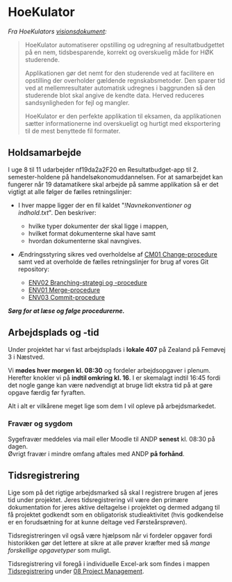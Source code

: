 # HoeKulator
*Fra HoeKulators [visionsdokument](https://github.com/zealand-andp/HoeKulator/blob/master/02%20Requirements%20%26%20Analysis/Vision%20for%20Hoekulator.docx):*
> HoeKulator automatiserer opstilling og udregning af resultatbudgettet på en nem, tidsbesparende, korrekt og overskuelig måde for HØK studerende.
> 
> Applikationen gør det nemt for den studerende ved at facilitere en opstilling der overholder gældende regnskabsmetoder. Den sparer tid ved at mellemresultater automatisk udregnes i baggrunden så den studerende blot skal angive de kendte data. Herved reduceres sandsynligheden for fejl og mangler.
> 
> HoeKulator er den perfekte applikation til eksamen, da applikationen sætter informationerne ind overskueligt og hurtigt med eksportering til de mest benyttede fil formater.

## Holdsamarbejde 
I uge 8 til 11 udarbejder nf19da2a2F20 en Resultatbudget-app til 2. semester-holdene på handelsøkonomuddannelsen. For at samarbejdet kan fungerer når 19 datamatikere skal arbejde på samme applikation så er det vigtigt at alle følger de fælles retningslinjer: 

* I hver mappe ligger der en fil kaldet "*!Navnekonventioner og indhold.txt*". Den beskriver: 
  * hvilke typer dokumenter der skal ligge i mappen, 
  * hvilket format dokumenterne skal have samt 
  * hvordan dokumenterne skal navngives.

* Ændringsstyring sikres ved overholdelse af [CM01 Change-procedure](https://github.com/zealand-andp/HoeKulator/blob/master/07%20Configuration%20%26%20Change%20Management/CM01%20Change-procedure.md) samt ved at overholde de fælles retningslinjer for brug af vores Git repository:
  * [ENV02 Branching-strategi og -procedure](https://github.com/zealand-andp/HoeKulator/blob/master/09%20Environment/ENV02%20Branching-strategi%20og%20-procedure.md)
  * [ENV01 Merge-procedure](https://github.com/zealand-andp/HoeKulator/blob/master/09%20Environment/ENV01%20Merge-procedure.md)
  * [ENV03 Commit-procedure](https://github.com/zealand-andp/HoeKulator/blob/master/09%20Environment/ENV03%20Commit-procedure.md)

***Sørg for at læse og følge procedurerne.***

## Arbejdsplads og -tid
Under projektet har vi fast arbejdsplads i **lokale 407** på Zealand på Femøvej 3 i Næstved. 

Vi **mødes hver morgen kl. 08:30** og fordeler arbejdsopgaver i plenum. Herefter knokler vi på **indtil omkring kl. 16**. I er skemalagt indtil 16:45 fordi det nogle gange kan være nødvendigt at bruge lidt ekstra tid på at gøre opgave færdig før fyraften.

Alt i alt er vilkårene meget lige som dem I vil opleve på arbejdsmarkedet.

### Fravær og sygdom
Sygefravær meddeles via mail eller Moodle til ANDP **senest** kl. 08:30 på dagen. <br>
Øvrigt fravær i mindre omfang aftales med ANDP **på forhånd**.

## Tidsregistrering
Lige som på det rigtige arbejdsmarked så skal I registrere brugen af jeres tid under projektet. Jeres tidsregistrering vil være den primære dokumentation for jeres aktive deltagelse i projektet og dermed adgang til få projektet godkendt som en obligatorisk studieaktivitet (hvis godkendelse er en forudsætning for at kunne deltage ved Førsteårsprøven).

Tidsregistreringen vil også være hjælpsom når vi fordeler opgaver fordi historikken gør det lettere at sikre at alle prøver kræfter med så *mange forskellige opgavetyper* som muligt.

Tidsregistrering vil foregå i individuelle Excel-ark som findes i mappen [Tidsregistrering](https://github.com/zealand-andp/HoeKulator/tree/master/08%20Project%20Management/Tidsregistrering) under [08 Project Management](https://github.com/zealand-andp/HoeKulator/tree/master/08%20Project%20Management).
